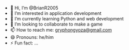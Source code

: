 - 👋 Hi, I’m @BrianR2005
- 👀 I’m interested in application development
- 🌱 I’m currently learning Python and web development
- 💞️ I’m looking to collaborate to make a game
- 📫 How to reach me: gryphongyoza@gmail.com
- 😄 Pronouns: he/him
- ⚡ Fun fact: ...

<!---
BrianR2005/BrianR2005 is a ✨ special ✨ repository because its `README.md` (this file) appears on your GitHub profile.
You can click the Preview link to take a look at your changes.
--->

